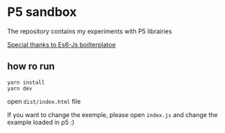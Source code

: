 # P5 sandbox

The repository contains my experiments with P5 librairies


[Special thanks to Es6-Js boilterplatoe](https://github.com/mkontogiannis/p5.js-es6-babel-sass-webpack-boilerplate)


## how ro run

```
yarn install
yarn dev
```

open `dist/index.html` file

If you want to change the exemple, please open `index.js` and change the example loaded in p5 :) 
